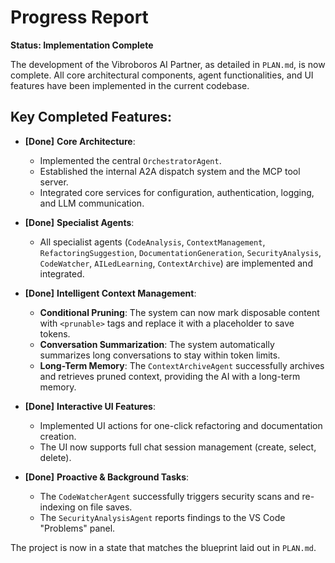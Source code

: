 # Progress Report

**Status: Implementation Complete**

The development of the Vibroboros AI Partner, as detailed in `PLAN.md`, is now complete. All core architectural components, agent functionalities, and UI features have been implemented in the current codebase.

## Key Completed Features:

- **[Done]** **Core Architecture**:
    - Implemented the central `OrchestratorAgent`.
    - Established the internal A2A dispatch system and the MCP tool server.
    - Integrated core services for configuration, authentication, logging, and LLM communication.

- **[Done]** **Specialist Agents**:
    - All specialist agents (`CodeAnalysis`, `ContextManagement`, `RefactoringSuggestion`, `DocumentationGeneration`, `SecurityAnalysis`, `CodeWatcher`, `AILedLearning`, `ContextArchive`) are implemented and integrated.

- **[Done]** **Intelligent Context Management**:
    - **Conditional Pruning**: The system can now mark disposable content with `<prunable>` tags and replace it with a placeholder to save tokens.
    - **Conversation Summarization**: The system automatically summarizes long conversations to stay within token limits.
    - **Long-Term Memory**: The `ContextArchiveAgent` successfully archives and retrieves pruned context, providing the AI with a long-term memory.

- **[Done]** **Interactive UI Features**:
    - Implemented UI actions for one-click refactoring and documentation creation.
    - The UI now supports full chat session management (create, select, delete).

- **[Done]** **Proactive & Background Tasks**:
    - The `CodeWatcherAgent` successfully triggers security scans and re-indexing on file saves.
    - The `SecurityAnalysisAgent` reports findings to the VS Code "Problems" panel.

The project is now in a state that matches the blueprint laid out in `PLAN.md`.
